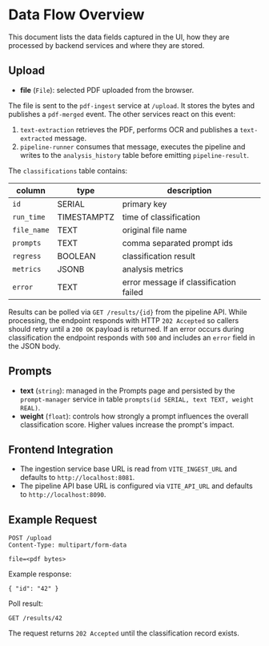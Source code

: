 # Data Flow Overview

This document lists the data fields captured in the UI, how they are
processed by backend services and where they are stored.

## Upload
- **file** (`File`): selected PDF uploaded from the browser.

The file is sent to the `pdf-ingest` service at `/upload`. It stores the bytes
and publishes a `pdf-merged` event. The other services react on this event:

1. `text-extraction` retrieves the PDF, performs OCR and publishes a
   `text-extracted` message.
2. `pipeline-runner` consumes that message, executes the pipeline and writes to
   the `analysis_history` table before emitting `pipeline-result`.

The `classifications` table contains:

| column       | type      | description                     |
|--------------|-----------|---------------------------------|
| `id`         | SERIAL    | primary key                     |
| `run_time`   | TIMESTAMPTZ | time of classification        |
| `file_name`  | TEXT      | original file name              |
| `prompts`    | TEXT      | comma separated prompt ids      |
| `regress`    | BOOLEAN   | classification result           |
| `metrics`    | JSONB     | analysis metrics                |
| `error`      | TEXT      | error message if classification failed |

Results can be polled via `GET /results/{id}` from the pipeline API.
While processing, the endpoint responds with HTTP `202 Accepted` so callers
should retry until a `200 OK` payload is returned. If an error occurs during
classification the endpoint responds with `500` and includes an `error`
field in the JSON body.

## Prompts
- **text** (`string`): managed in the Prompts page and persisted by the
  `prompt-manager` service in table `prompts(id SERIAL, text TEXT, weight REAL)`.
- **weight** (`float`): controls how strongly a prompt influences the overall
  classification score. Higher values increase the prompt's impact.

## Frontend Integration
- The ingestion service base URL is read from `VITE_INGEST_URL` and defaults to
  `http://localhost:8081`.
- The pipeline API base URL is configured via `VITE_API_URL` and
  defaults to `http://localhost:8090`.

## Example Request
```
POST /upload
Content-Type: multipart/form-data

file=<pdf bytes>
```

Example response:
```
{ "id": "42" }
```

Poll result:
```
GET /results/42
```
The request returns `202 Accepted` until the classification record exists.
